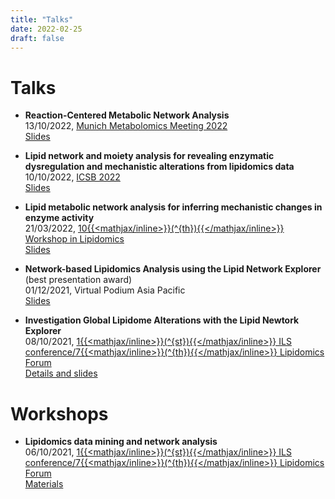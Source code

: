 ```yaml
---
title: "Talks"
date: 2022-02-25
draft: false
---
```


# Talks
* __Reaction-Centered Metabolic Network Analysis__\
	13/10/2022, [Munich Metabolomics Meeting 2022](https://www.munichmetabolomics.com/)\
	[Slides](/talks/MMM_2022.pdf)

* __Lipid network and moiety analysis for revealing enzymatic dysregulation and mechanistic alterations from lipidomics data__\
	10/10/2022, [ICSB 2022](https://easychair.org/smart-program/ICSB2022/2022-10-10.html)\
	[Slides](/talks/LINEX_ICSB22.pdf)

* __Lipid metabolic network analysis for inferring mechanistic changes in enzyme activity__\
	21/03/2022, [10{{<mathjax/inline>}}\(^{th}\){{</mathjax/inline>}} Workshop in Lipidomics](http://www.cesam.ua.pt/files/FOODLIPIDOMICS2.pdf)\
	[Slides](/talks/LINEX_FoodLipidomicsAveiro.pdf)


<!-- line breaks require double trailing space !-->
* __Network-based Lipidomics Analysis using the Lipid Network Explorer__ (best presentation award)\
	01/12/2021, Virtual Podium Asia Pacific\
	[Slides](https://docs.google.com/presentation/d/1HZsBA1jRg4-gxg0PMUwjOLBoirgjb9Lqjtr_1TUEAJM/edit?usp=sharing)

*  __Investigation Global Lipidome Alterations with the Lipid Newtork Explorer__\
	08/10/2021, [1{{<mathjax/inline>}}\(^{st}\){{</mathjax/inline>}} ILS conference/7{{<mathjax/inline>}}\(^{th}\){{</mathjax/inline>}} Lipidomics Forum](https://ils2021.org/program#ils-friday)\
	[Details and slides](https://exbio.wzw.tum.de/ils2021/)

# Workshops
*  __Lipidomics data mining and network analysis__\
	06/10/2021, [1{{<mathjax/inline>}}\(^{st}\){{</mathjax/inline>}} ILS conference/7{{<mathjax/inline>}}\(^{th}\){{</mathjax/inline>}} Lipidomics Forum](https://ils2021.org/workshops)\
	[Materials](https://exbio.wzw.tum.de/ils2021/)


